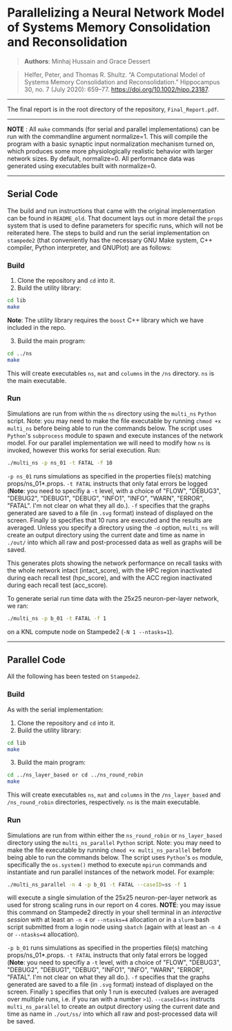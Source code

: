# Parallelizing a Neural Network Model of Systems Memory Consolidation and Reconsolidation

> **Authors**: Minhaj Hussain and Grace Dessert

> Helfer, Peter, and Thomas R. Shultz. “A Computational Model of Systems Memory Consolidation and Reconsolidation.” Hippocampus 30, no. 7 (July 2020): 659–77. https://doi.org/10.1002/hipo.23187.
___
The final report is in the root directory of the repository, `Final_Report.pdf`.

---
**NOTE** : All `make` commands (for serial and parallel implementations) can be run with the commandline argument normalize=1. This will compile the program with a basic synaptic input normalization mechanism turned on, which produces some more physiologically realistic behavior with larger network sizes. By default, normalize=0. All performance data was generated using executables built with normalize=0.

---
## Serial Code

The build and run instructions that came with the original implementation can be found in `README_old`. That document lays out in more detail the `props` system that is used to define parameters for specific runs, which will not be reiterated here. The steps to build and run the serial implementation on `stampede2` (that conveniently has the necessary GNU Make system, C++ compiler, Python interpreter, and GNUPlot) are as follows:

### Build
1. Clone the repository and `cd` into it.
2. Build the utility library:

```bash
cd lib
make
```
**Note**: The utility library requires the `boost` C++ library which we have included in the repo.

3. Build the main program:
```bash
cd ../ns
make
```

This will create executables `ns`, `mat` and `columns` in the `/ns` directory. `ns` is the main executable.


### Run
Simulations are run from within the `ns` directory using the `multi_ns` `Python` script. Note: you may need to make the file executable by running `chmod +x multi_ns` before being able to run the commands below. The script uses `Python`'s `subprocess` module to spawn and execute instances of the network model. For our parallel implementation we will need to modify how `ns` is invoked, however this works for serial execution. Run:

```bash
./multi_ns -p ns_01 -t FATAL -f 10
```

`-p ns_01` runs simulations as specified in the properties file(s) matching props/ns_01*.props. `-t FATAL` instructs that only fatal errors be logged (**Note**: you need to specifiy a `-t` level, with a choice of  "FLOW", "DEBUG3", "DEBUG2", "DEBUG1", "DEBUG", "INFO1", "INFO", "WARN", "ERROR", "FATAL". I'm not clear on what they all do.). `-f` specifies that the graphs generated are saved to a file (in `.svg` format) instead of displayed on the screen. Finally `10` specifies that 10 runs are executed and the results are averaged. Unless you specify a directory using the `-d` option, `multi_ns` will create an output directory using the current date and time as name in `./out/` into which all raw and post-processed data as well as graphs will be saved.

This generates plots showing the network performance on recall tasks with the whole network intact (intact_score), with the HPC region inactivated during each recall test (hpc_score), and with the ACC region inactivated during each recall test (acc_score).

To generate serial run time data with the 25x25 neuron-per-layer network, we ran:

```bash
./multi_ns -p b_01 -t FATAL -f 1
```
on a KNL compute node on Stampede2 (`-N 1 --ntasks=1`).

 ---
## Parallel Code

All the following has been tested on `Stampede2`.

### Build
As with the serial implementation:
1. Clone the repository and `cd` into it.
2. Build the utility library:

```bash
cd lib
make
```

3. Build the main program:
```bash
cd ../ns_layer_based or cd ../ns_round_robin
make
```

This will create executables `ns`, `mat` and `columns` in the `/ns_layer_based` and `/ns_round_robin` directories, respectively. `ns` is the main executable.

### Run
Simulations are run from within either the `ns_round_robin` or `ns_layer_based` directory using the `multi_ns_parallel` `Python` script. Note: you may need to make the file executable by running `chmod +x multi_ns_parallel` before being able to run the commands below. The script uses `Python`'s `os` module, specifically the `os.system()` method to execute `mpirun` commands and instantiate and run parallel instances of the network model. For example:

```bash
./multi_ns_parallel -n 4 -p b_01 -t FATAL --caseID=ss -f 1
```

will execute a single simulation of the 25x25 neuron-per-layer network as used for strong scaling runs in our report on 4 cores. **NOTE**: you may issue this command on Stampede2 directly in your shell terminal in an _interactive session_ with at least an `-n 4` or `--ntasks=4` allocation or in a `slurm` bash script submitted from a login node using `sbatch` (again with at least an `-n 4` or `--ntasks=4` allocation).

`-p b_01` runs simulations as specified in the properties file(s) matching props/ns_01*.props. `-t FATAL` instructs that only fatal errors be logged (**Note**: you need to specifiy a `-t` level, with a choice of  "FLOW", "DEBUG3", "DEBUG2", "DEBUG1", "DEBUG", "INFO1", "INFO", "WARN", "ERROR", "FATAL". I'm not clear on what they all do.). `-f` specifies that the graphs generated are saved to a file (in `.svg` format) instead of displayed on the screen. Finally `1` specifies that only 1 run is executed (values are averaged over multiple runs, i.e. if you ran with a number `>1`). `--caseId=ss` instructs `multi_ns_parallel` to create an output directory using the current date and time as name in `./out/ss/` into which all raw and post-processed data will be saved.
